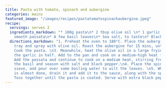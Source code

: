 ```yaml
---
title: Pasta with tomato, spinach and aubergine
categories: mains
featured_image: "/images/recipes/pastatomatospinachaubergine.jpeg"
recipe:
  servings: serves 2
  ingredients_markdown: "* 180g pasta\n* 2 tbsp olive oil \n* 1 garlic clove\n* 200g
    smooth passata\n* A few basil leaves\n* Sea salt, to taste\n* Black pepper, to taste\n* 4 handfuls spinach\n* 1 aubergine, chopped"
  directions_markdown: "1. Preheat the oven to 180°C. Place the aubergine on a baking
    tray and spray with olive oil. Roast the aubergine for 15 mins, until soft.\n2.
    Cook the pasta. \n3. Meanwhile, heat the olive oil in a large frying pan. Chop
    the garlic in half. Add to the pan and cook on a medium-high heat for a few minutes.
    Add the passata and continue to cook on a medium heat, stirring frequently. Add
    the basil and season with salt and black pepper.\n4. Place the spinach into a
    sieve, and pour over some boiling water to wilt the leaves. \n5. When the pasta
    is almost done, drain it and add it to the sauce, along with the spinach and aubergine.
    Toss together until the pasta is coated. Serve with extra black pepper on top."
---
```

